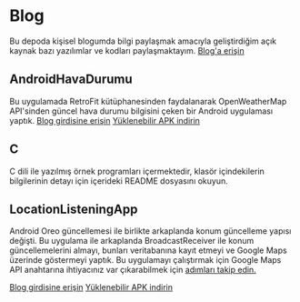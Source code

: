 # Blog

Bu depoda kişisel blogumda bilgi paylaşmak amacıyla geliştirdiğim açık kaynak bazı yazılımlar ve kodları paylaşmaktayım. 
[Blog'a erişin](http://mktr.com)

## AndroidHavaDurumu

Bu uygulamada RetroFit kütüphanesinden faydalanarak OpenWeatherMap API'sinden güncel hava durumu bilgisini çeken bir Android uygulaması yaptık.
[Blog girdisine erişin](http://www.mkytr.com/2017/09/android-icin-hava-durumu-uygulamas.html)
[Yüklenebilir APK indirin](https://drive.google.com/open?id=0B9eGrIuv8-9zaV9xSWNkZVZfV1E)

## C

C dili ile yazılmış örnek programları içermektedir, klasör içindekilerin bilgilerinin detayı için içerideki README dosyasını okuyun.

## LocationListeningApp

Android Oreo güncellemesi ile birlikte arkaplanda konum güncelleme yapısı değişti. Bu uygulama ile arkaplanda BroadcastReceiver ile konum güncellemelerini almayı, bunları veritabanına kayıt etmeyi ve Google Maps üzerinde göstermeyi yaptık. Bu uygulamayı çalıştırmak için Google Maps API anahtarına ihtiyacınız var çıkarabilmek için [adımları takip edin.](https://developers.google.com/maps/documentation/android/start#get-key)

[Blog girdisine erişin](http://www.mkytr.com/2018/02/android-icin-arkaplanda-konum-kaydeden.html)
[Yüklenebilir APK indirin](https://drive.google.com/open?id=1HU7Uycy2xztBq77Ijz6EuWOaPnqMdsmi)

